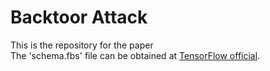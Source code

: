 # Backtoor Attack
This is the repository for the paper  
The 'schema.fbs' file can be obtained at [TensorFlow official](https://github.com/tensorflow/tensorflow/tree/master/tensorflow/lite/schema).
